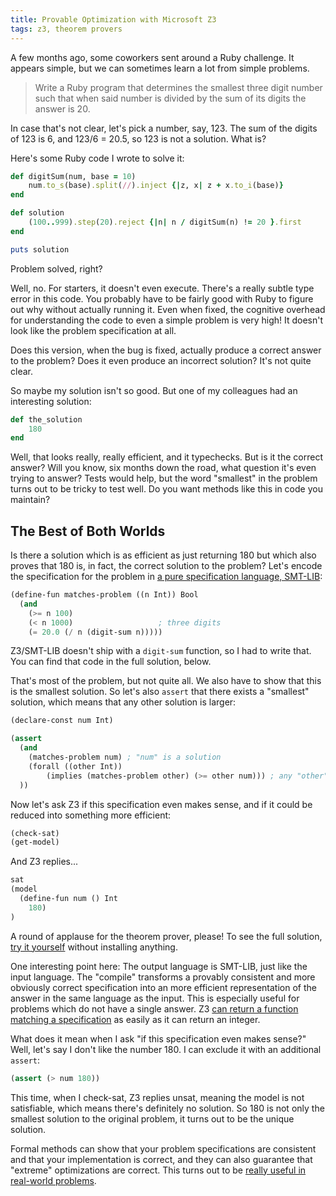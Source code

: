 ```yaml
---
title: Provable Optimization with Microsoft Z3
tags: z3, theorem provers
---
```


A few months ago, some coworkers sent around a Ruby challenge. It appears simple, but we can sometimes learn a lot from simple problems.

> Write a Ruby program that determines the smallest three digit number such that when said number is divided by the sum of its digits the answer is 20.

In case that's not clear, let's pick a number, say, 123. The sum of the digits of 123 is 6, and 123/6 = 20.5, so 123 is not a solution. What is?

Here's some Ruby code I wrote to solve it:

```ruby
def digitSum(num, base = 10)
    num.to_s(base).split(//).inject {|z, x| z + x.to_i(base)}
end

def solution
    (100..999).step(20).reject {|n| n / digitSum(n) != 20 }.first
end

puts solution
```

Problem solved, right?

Well, no. For starters, it doesn't even execute. There's a really subtle type error in this code. You probably have to be fairly good with Ruby to figure out why without actually running it. Even when fixed, the cognitive overhead for understanding the code to even a simple problem is very high! It doesn't look like the problem specification at all.

Does this version, when the bug is fixed, actually produce a correct answer to the problem? Does it even produce an incorrect solution? It's not quite clear.

So maybe my solution isn't so good. But one of my colleagues had an interesting solution:

```ruby
def the_solution
    180
end
```

Well, that looks really, really efficient, and it typechecks. But is it the correct answer? Will you know, six months down the road, what question it's even trying to answer? Tests would help, but the word "smallest" in the problem turns out to be tricky to test well. Do you want methods like this in code you maintain?

## The Best of Both Worlds

Is there a solution which is as efficient as just returning 180 but which also proves that 180 is, in fact, the correct solution to the problem? 
Let's encode the specification for the problem in [a pure specification language, SMT-LIB](/posts/2014-07-07-test-only-development.html):

```commonlisp
(define-fun matches-problem ((n Int)) Bool
  (and
    (>= n 100)
    (< n 1000)                   ; three digits
    (= 20.0 (/ n (digit-sum n)))))
```

Z3/SMT-LIB doesn't ship with a `digit-sum` function, so I had to write that. You can find that code in the full solution, below.

That's most of the problem, but not quite all. We also have to show that this is the smallest solution. So let's also `assert` that there exists a "smallest" solution, which means that any other solution is larger:

```commonlisp
(declare-const num Int)

(assert
  (and
    (matches-problem num) ; "num" is a solution
    (forall ((other Int))
        (implies (matches-problem other) (>= other num))) ; any "other" solution is larger
  ))
```

Now let's ask Z3 if this specification even makes sense, and if it could be reduced into something more efficient:

```commonlisp
(check-sat)
(get-model)
```

And Z3 replies...

```commonlisp
sat
(model
  (define-fun num () Int
    180)
)
```

A round of applause for the theorem prover, please! To see the full solution, [try it yourself](http://rise4fun.com/Z3/7VZh) without installing anything.

One interesting point here: The output language is SMT-LIB, just like the input language. The "compile" transforms a provably consistent and more obviously correct specification into an more efficient representation of the answer in the same language as the input. This is especially useful for problems which do not have a single answer. Z3 [can return a function matching a specification](http://rise4fun.com/Z3/smtc_arith) as easily as it can return an integer.

What does it mean when I ask "if this specification even makes sense?" Well, let's say I don't like the number 180. I can exclude it with an additional `assert`:

```commonlisp
(assert (> num 180))
```

This time, when I check-sat, Z3 replies unsat, meaning the model is not satisfiable, which means there's definitely no solution. So 180 is not only the smallest solution to the original problem, it turns out to be the unique solution.

Formal methods can show that your problem specifications are consistent and that your implementation is correct, and they can also guarantee that "extreme" optimizations are correct. This turns out to be [really useful in real-world problems](http://research.microsoft.com/en-us/um/people/lamport/tla/formal-methods-amazon.pdf).